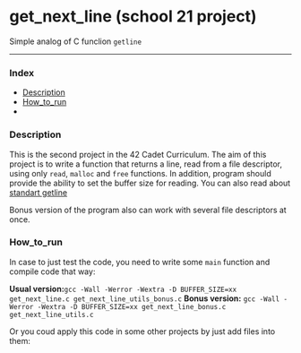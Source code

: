 # get_next_line (school 21 project)

Simple analog of C funclion ``getline``

---
### Index

* [Description](#Description)
* [How_to_run](#How_to_run)
* 

### Description

This is the second project in the 42 Cadet Curriculum. The aim of this project is to write a function that returns a line, read from a file descriptor, using only ``read``, ``malloc`` and ``free`` functions. In addition, program should provide the ability to set the buffer size for reading. You can also read about [standart getline](https://man7.org/linux/man-pages/man3/getline.3.html)

Bonus version of the program also can work with several file descriptors at once.

### How_to_run

In case to just test the code, you need to write some ``main`` function and compile code that way:

**Usual version:**``gcc -Wall -Werror -Wextra -D BUFFER_SIZE=xx get_next_line.c get_next_line_utils_bonus.c``
**Bonus version:** ``gcc -Wall -Werror -Wextra -D BUFFER_SIZE=xx get_next_line_bonus.c get_next_line_utils.c``

Or you coud apply this code in some other projects by just add files into them:


